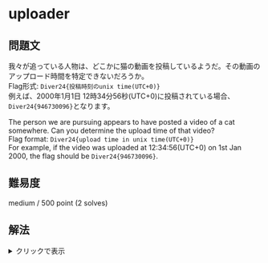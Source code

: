 # uploader

## 問題文

我々が追っている人物は、どこかに猫の動画を投稿しているようだ。その動画のアップロード時間を特定できないだろうか。  
Flag形式: `Diver24{投稿時刻のunix time(UTC+0)}`   
例えば、2000年1月1日 12時34分56秒(UTC+0)に投稿されている場合、`Diver24{946730096}`となります。

The person we are pursuing appears to have posted a video of a cat somewhere. Can you determine the upload time of that video?  
Flag format: `Diver24{upload time in unix time(UTC+0)}`   
For example, if the video was uploaded at 12:34:56(UTC+0) on 1st Jan 2000, the flag should be `Diver24{946730096}`.

## 難易度

medium / 500 point (2 solves)

## 解法

<details>

<summary>クリックで表示</summary>

Mapillaryと同じユーザIDを使用しているX（Twitter）から、TikTokのURLを見つけることができます。

TikTokは「あなたのアカウントをおすすめ表示」機能がONになっている状態で動画を共有した場合、その共有者のアカウント名が露出する仕様があります。スマホ(または、PCのブラウザでスマホのサイズにした状態)でURLを開くとページ上部にユーザ名が表示されます。

その結果、動画を特定できます。

[https://www.tiktok.com/@mmrrkkww0615/video/7359809566856449281](https://www.tiktok.com/@mmrrkkww0615/video/7359809566856449281)

また、TikTokは動画のIDから動画の投稿時間を算出することができます。詳しくは[この記事](https://dfir.blog/tinkering-with-tiktok-timestamps/)を参照してください。

**Diver24{1713589198}**

</details>